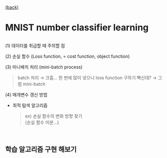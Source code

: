 [(back)](https://github.com/DoranLyong/DL_coding_master/tree/master/Self_tutorial/3_learning)

# MNIST number classifier learning 


##  

(1) 데이터를 취급할 때 주의할 점 

(2) 손실 함수 (Loss function, = cost function, object function)

(3) 미니배치 처리 (mini-batch process)
> batch 처리 → 크흠... 한 번에 많이 넣으니 loss function 구하기 빡신데? → 그럼 mini-batch 

(4) 매개변수 갱신 방법 
* 최적 탐색 알고리즘
    > ex) 손실 함수의 변화 방향 찾기 <br/>
    > (손실 함수 미분...)

<br/>

## 학습 알고리즘 구현 해보기 
